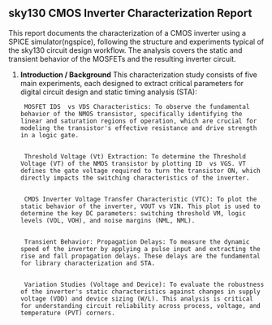 ## sky130 CMOS Inverter Characterization Report 

This report documents the characterization of a CMOS inverter using a SPICE simulator(ngspice), following the structure and experiments typical of the sky130 circuit design workflow. The analysis covers the static and transient behavior of the MOSFETs and the resulting inverter circuit.

1. **Introduction / Background**
    This characterization study consists of five main experiments, each designed to extract critical parameters for digital circuit design and static timing analysis (STA):


        MOSFET IDS  vs VDS Characteristics: To observe the fundamental behavior of the NMOS transistor, specifically identifying the linear and saturation regions of operation, which are crucial for modeling the transistor's effective resistance and drive strength in a logic gate.


        Threshold Voltage (Vt) Extraction: To determine the Threshold Voltage (VT) of the NMOS transistor by plotting ID  vs VGS. VT defines the gate voltage required to turn the transistor ON, which directly impacts the switching characteristics of the inverter.


        CMOS Inverter Voltage Transfer Characteristic (VTC): To plot the static behavior of the inverter, VOUT vs VIN. This plot is used to determine the key DC parameters: switching threshold VM, logic levels (VOL, VOH), and noise margins (NML, NML).


        Transient Behavior: Propagation Delays: To measure the dynamic speed of the inverter by applying a pulse input and extracting the rise and fall propagation delays. These delays are the fundamental for library characterization and STA.


        Variation Studies (Voltage and Device): To evaluate the robustness of the inverter's static characteristics against changes in supply voltage (VDD) and device sizing (W/L). This analysis is critical for understanding circuit reliability across process, voltage, and temperature (PVT) corners.
